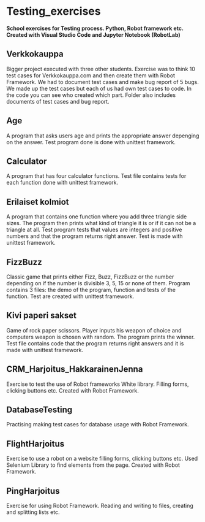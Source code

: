 # Testing_exercises
**School exercises for Testing process. Python, Robot framework etc. Created with Visual Studio Code and Jupyter Notebook (RobotLab)**

## Verkkokauppa
Bigger project executed with three other students. Exercise was to think 10 test cases for Verkkokauppa.com and then create them with Robot Framework. We had to document test cases and make bug report of 5 bugs. We made up the test cases but each of us had own test cases to code. In the code you can see who created which part. Folder also includes documents of test cases and bug report.

## Age
A program that asks users age and prints the appropriate answer depenging on the answer. Test program done is done with unittest framework.

## Calculator
A program that has four calculator functions. Test file contains tests for each function done with unittest framework.

## Erilaiset kolmiot
A program that contains one function where you add three triangle side sizes. The program then prints what kind of triangle it is or if it can not be a triangle at all. Test program tests that values are integers and positive numbers and that the program returns right answer. Test is made with unittest framework.

## FizzBuzz
Classic game that prints either Fizz, Buzz, FizzBuzz or the number depending on if the number is divisible 3, 5, 15 or none of them. Program contains 3 files: the demo of the program, function and tests of the function. Test are created with unittest framework.

## Kivi paperi sakset
Game of rock paper scissors. Player inputs his weapon of choice and computers weapon is chosen with random. The program prints the winner. Test file contains code that the program returns right answers and it is made with unittest framework.

## CRM_Harjoitus_HakkarainenJenna
Exercise to test the use of Robot frameworks White library. Filling forms, clicking buttons etc. Created with Robot Framework.

## DatabaseTesting
Practising making test cases for database usage with Robot Framework.

## FlightHarjoitus
Exercise to use a robot on a website filling forms, clicking buttons etc. Used Selenium Library to find elements from the page. Created with Robot Framework.

## PingHarjoitus
Exercise for using Robot Framework. Reading and writing to files, creating and splitting lists etc.


